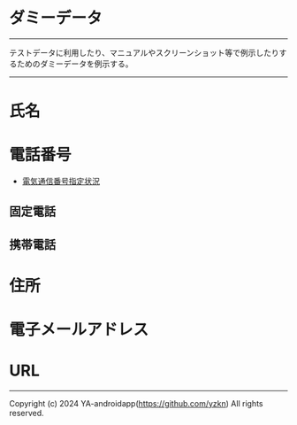 # ダミーデータ

---

テストデータに利用したり、マニュアルやスクリーンショット等で例示したりするためのダミーデータを例示する。

---

# 氏名

# 電話番号

- [電気通信番号指定状況](https://www.soumu.go.jp/main_sosiki/joho_tsusin/top/tel_number/number_shitei.html)

## 固定電話

## 携帯電話

# 住所

# 電子メールアドレス

# URL

---

Copyright (c) 2024 YA-androidapp(https://github.com/yzkn) All rights reserved.
